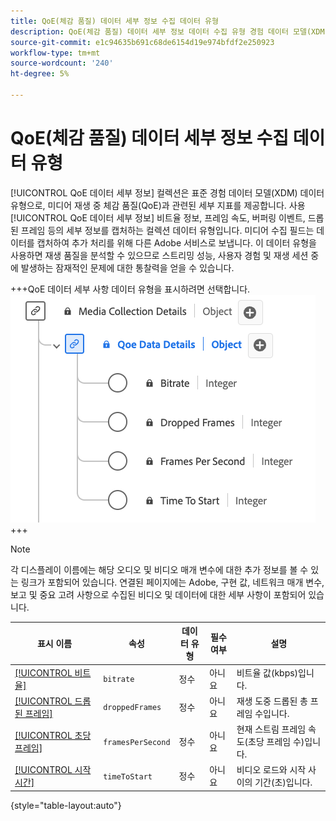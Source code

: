 ```yaml
---
title: QoE(체감 품질) 데이터 세부 정보 수집 데이터 유형
description: QoE(체감 품질) 데이터 세부 정보 데이터 수집 유형 경험 데이터 모델(XDM) 데이터 유형에 대해 알아봅니다.
source-git-commit: e1c94635b691c68de6154d19e974bfdf2e250923
workflow-type: tm+mt
source-wordcount: '240'
ht-degree: 5%

---
```


# QoE(체감 품질) 데이터 세부 정보 수집 데이터 유형

[!UICONTROL QoE 데이터 세부 정보] 컬렉션은 표준 경험 데이터 모델(XDM) 데이터 유형으로, 미디어 재생 중 체감 품질(QoE)과 관련된 세부 지표를 제공합니다. 사용 [!UICONTROL QoE 데이터 세부 정보] 비트율 정보, 프레임 속도, 버퍼링 이벤트, 드롭된 프레임 등의 세부 정보를 캡처하는 컬렉션 데이터 유형입니다. 미디어 수집 필드는 데이터를 캡처하여 추가 처리를 위해 다른 Adobe 서비스로 보냅니다. 이 데이터 유형을 사용하면 재생 품질을 분석할 수 있으므로 스트리밍 성능, 사용자 경험 및 재생 세션 중에 발생하는 잠재적인 문제에 대한 통찰력을 얻을 수 있습니다.

+++QoE 데이터 세부 사항 데이터 유형을 표시하려면 선택합니다.
![QoE(체감 품질) 데이터 세부 정보 수집 데이터 유형 다이어그램입니다.](../images/data-types/qoe-data-details-collection.png)
+++

>[!NOTE]
>
>각 디스플레이 이름에는 해당 오디오 및 비디오 매개 변수에 대한 추가 정보를 볼 수 있는 링크가 포함되어 있습니다. 연결된 페이지에는 Adobe, 구현 값, 네트워크 매개 변수, 보고 및 중요 고려 사항으로 수집된 비디오 및 데이터에 대한 세부 사항이 포함되어 있습니다.

| 표시 이름 | 속성 | 데이터 유형 | 필수 여부 | 설명 |
|-------------------------------------------------------------------------------------------------------------------------------------------------------------------|--------------------------|-----------|-----------|---------------------------------------------------------------------------------------|
| [[!UICONTROL 비트율]](https://experienceleague.adobe.com/docs/media-analytics/using/implementation/variables/quality-parameters.html#average-bitrate) | `bitrate` | 정수 | 아니요 | 비트율 값(kbps)입니다. |
| [[!UICONTROL 드롭된 프레임]](https://experienceleague.adobe.com/docs/media-analytics/using/implementation/variables/quality-parameters.html#dropped-frames) | `droppedFrames` | 정수 | 아니요 | 재생 도중 드롭된 총 프레임 수입니다. |
| [[!UICONTROL 초당 프레임]](https://experienceleague.adobe.com/docs/media-analytics/using/implementation/variables/quality-parameters.html#frames-per-second) | `framesPerSecond` | 정수 | 아니요 | 현재 스트림 프레임 속도(초당 프레임 수)입니다. |
| [[!UICONTROL 시작 시간]](https://experienceleague.adobe.com/docs/media-analytics/using/implementation/variables/quality-parameters.html#time-to-start-1) | `timeToStart` | 정수 | 아니요 | 비디오 로드와 시작 사이의 기간(초)입니다. |

{style="table-layout:auto"}
